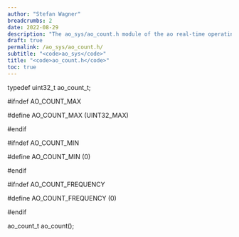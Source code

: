 ```yaml
---
author: "Stefan Wagner"
breadcrumbs: 2
date: 2022-08-29
description: "The ao_sys/ao_count.h module of the ao real-time operating system."
draft: true
permalink: /ao_sys/ao_count.h/ 
subtitle: "<code>ao_sys</code>"
title: "<code>ao_count.h</code>"
toc: true
---
```


typedef     uint32_t            ao_count_t;

#ifndef     AO_COUNT_MAX

#define     AO_COUNT_MAX        (UINT32_MAX)

#endif

#ifndef     AO_COUNT_MIN

#define     AO_COUNT_MIN        (0)

#endif

#ifndef     AO_COUNT_FREQUENCY

#define     AO_COUNT_FREQUENCY  (0)

#endif

ao_count_t  ao_count();

